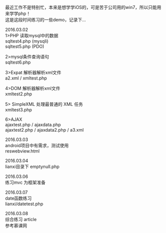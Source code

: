最近工作不是特别忙，本来是想学学iOS的，可是苦于公司用的win7，所以只能用来学学php！<br>
这是这段时间练习的一些demo，记录下...<br>

2016.03.02<br>
1>PHP 读取mysql中的数据 <br>
sqltest4.php (mysqli)<br>
sqltest5.php (PDO)<br>

2>mysql条件查询语句<br>
sqltest6.php <br>


3>Expat 解析器解析xml文件<br>
a2.xml / xmltest.php<br>

4>DOM 解析器解析xml文件<br>
xmltest2.php<br>

5> SimpleXML 处理最普通的 XML 任务<br>
xmltest3.php<br>

6>AJAX<br>
ajaxtest.php / ajaxdata.php<br>
ajaxtest2.php / ajaxdata2.php / a3.xml<br>

2016.03.03<br>
android项目中有需求，测试使用<br>
reswebview.html<br>

2016.03.04<br>
lianxi目录下 emptynull.php<br>

2016.03.06<br>
练习mvc 为框架准备<br>

2016.03.07<br>
date函数练习<br>
lianxi/datetest.php<br>

2016.03.08<br>
综合练习 article<br>
参考慕课网


